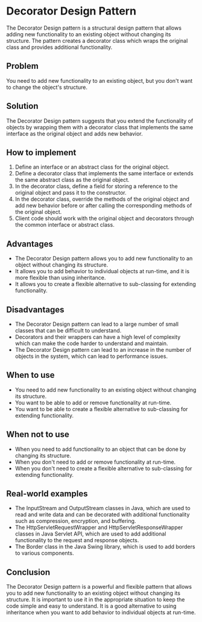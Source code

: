 # **Decorator Design Pattern**
The Decorator Design pattern is a structural design pattern that allows adding new functionality to an existing object without changing its structure. The pattern creates a decorator class which wraps the original class and provides additional functionality.

## **Problem**
You need to add new functionality to an existing object, but you don't want to change the object's structure.

## **Solution**
The Decorator Design pattern suggests that you extend the functionality of objects by wrapping them with a decorator class that implements the same interface as the original object and adds new behavior.

## **How to implement**
1) Define an interface or an abstract class for the original object.
2) Define a decorator class that implements the same interface or extends the same abstract class as the original object.
3) In the decorator class, define a field for storing a reference to the original object and pass it to the constructor.
4) In the decorator class, override the methods of the original object and add new behavior before or after calling the corresponding methods of the original object.
5) Client code should work with the original object and decorators through the common interface or abstract class.

## **Advantages**
* The Decorator Design pattern allows you to add new functionality to an object without changing its structure.
* It allows you to add behavior to individual objects at run-time, and it is more flexible than using inheritance.
* It allows you to create a flexible alternative to sub-classing for extending functionality.
## **Disadvantages**
* The Decorator Design pattern can lead to a large number of small classes that can be difficult to understand.
* Decorators and their wrappers can have a high level of complexity which can make the code harder to understand and maintain.
* The Decorator Design pattern can lead to an increase in the number of objects in the system, which can lead to performance issues.
## **When to use**
* You need to add new functionality to an existing object without changing its structure.
* You want to be able to add or remove functionality at run-time.
* You want to be able to create a flexible alternative to sub-classing for extending functionality.
## **When not to use**
* When you need to add functionality to an object that can be done by changing its structure.
* When you don't need to add or remove functionality at run-time.
* When you don't need to create a flexible alternative to sub-classing for extending functionality.

## **Real-world examples**
* The InputStream and OutputStream classes in Java, which are used to read and write data and can be decorated with additional functionality such as compression, encryption, and buffering.
* The HttpServletRequestWrapper and HttpServletResponseWrapper classes in Java Servlet API, which are used to add additional functionality to the request and response objects.
* The Border class in the Java Swing library, which is used to add borders to various components.

## **Conclusion**
The Decorator Design pattern is a powerful and flexible pattern that allows you to add new functionality to an existing object without changing its structure. It is important to use it in the appropriate situation to keep the code simple and easy to understand. It is a good alternative to using inheritance when you want to add behavior to individual objects at run-time.